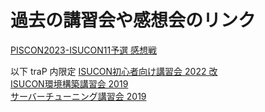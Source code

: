 # 過去の講習会や感想会のリンク

[PISCON2023-ISUCON11予選 感想戦](https://md.trap.jp/s/kGXyp73Y6)

以下 traP 内限定
[ISUCON初心者向け講習会 2022 改](https://md.trap.jp/rGM9hK3_QnKPMpAd7iaw6Q)  
[ISUCON環境構築講習会 2019](https://md.trap.jp/aWyzovvETvWsMTqNz7_gbg)  
[サーバーチューニング講習会 2019](https://md.trap.jp/uYbuvFtoQY6PM1v5ERgujg)  
